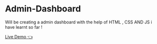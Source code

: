 # Admin-Dashboard

Will be creating a admin dashboard with the help of HTML , CSS AND JS i have learnt so far !

<a href = "https://devangbondre.github.io/Admin-Dashboard/">Live Demo 👈 </a>
